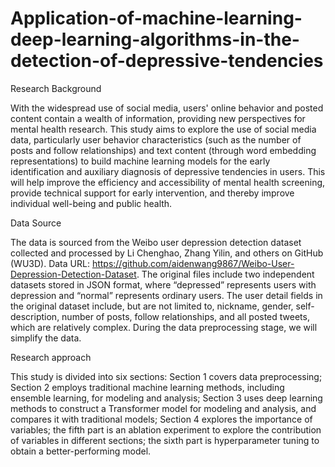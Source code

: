# Application-of-machine-learning-deep-learning-algorithms-in-the-detection-of-depressive-tendencies
Research Background

With the widespread use of social media, users' online behavior and posted content contain a wealth of information, providing new perspectives for mental health research. This study aims to explore the use of social media data, particularly user behavior characteristics (such as the number of posts and follow relationships) and text content (through word embedding representations) to build machine learning models for the early identification and auxiliary diagnosis of depressive tendencies in users. This will help improve the efficiency and accessibility of mental health screening, provide technical support for early intervention, and thereby improve individual well-being and public health.

Data Source

The data is sourced from the Weibo user depression detection dataset collected and processed by Li Chenghao, Zhang Yilin, and others on GitHub
(WU3D). Data URL: https://github.com/aidenwang9867/Weibo-User-Depression-Detection-Dataset. The original files include two independent datasets stored in JSON format, where “depressed” represents users with depression and “normal” represents ordinary users. The user detail fields in the original dataset include, but are not limited to, nickname, gender, self-description, number of posts, follow relationships, and all posted tweets, which are relatively complex. During the data preprocessing stage, we will simplify the data.

Research approach

This study is divided into six sections: Section 1 covers data preprocessing; Section 2 employs traditional machine learning methods, including ensemble learning, for modeling and analysis; Section 3 uses deep learning methods to construct a Transformer model for modeling and analysis, and compares it with traditional models; Section 4 explores the importance of variables; the fifth part is an ablation experiment to explore the contribution of variables in different sections; the sixth part is hyperparameter tuning to obtain a better-performing model.
